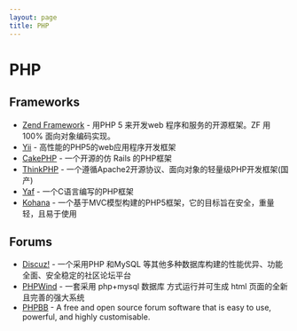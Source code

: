 ```yaml
---
layout: page
title: PHP
---
```


# PHP

## Frameworks

* [Zend Framework](http://framework.zend.com) - 用PHP 5 来开发web 程序和服务的开源框架。ZF 用100% 面向对象编码实现。
* [Yii](http://www.yiiframework.com) - 高性能的PHP5的web应用程序开发框架 
* [CakePHP](http://cakephp.org) - 一个开源的仿 Rails 的PHP框架
* [ThinkPHP](http://www.thinkphp.cn) - 一个遵循Apache2开源协议、面向对象的轻量级PHP开发框架(国产)
* [Yaf](http://yaf.laruence.com) - 一个C语言编写的PHP框架
* [Kohana](http://kohanaframework.org/) - 一个基于MVC模型构建的PHP5框架，它的目标旨在安全，重量轻，且易于使用

## Forums

* [Discuz!](http://www.discuz.com) - 一个采用PHP 和MySQL 等其他多种数据库构建的性能优异、功能全面、安全稳定的社区论坛平台
* [PHPWind](www.phpwind.net) - 一套采用 php+mysql 数据库 方式运行并可生成 html 页面的全新且完善的强大系统
* [PHPBB](https://www.phpbb.com) - A free and open source forum software that is easy to use, powerful, and highly customisable.